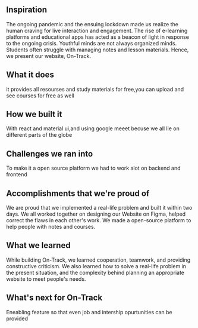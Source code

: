 ## Inspiration
The ongoing pandemic and the ensuing lockdown made us realize the human craving for live interaction and engagement. The rise of e-learning platforms and educational apps has acted as a beacon of light in response to the ongoing crisis. Youthful minds are not always organized minds. Students often struggle with managing notes and lesson materials. Hence, we present our website, On-Track.

## What it does
it provides all resourses and study materials for free,you can upload and see courses for free as well

## How we built it
With react and material ui,and using google meeet becuse we all lie on different parts of the globe

## Challenges we ran into
To make it a open source platform we had to work alot on backend and frontend

## Accomplishments that we're proud of
We are proud that we implemented a real-life problem and built it within two days. We all worked together on designing our Website on Figma, helped correct the flaws in each other's work. We made a open-source platform to help people with notes and courses.

## What we learned
While building On-Track, we learned cooperation, teamwork, and providing constructive criticism. We also learned how to solve a real-life problem in the present situation, and the complexity behind planning an appropriate website to meet people's needs.

## What's next for On-Track
Eneabling feature so that even job and intership opurtunities can be provided
